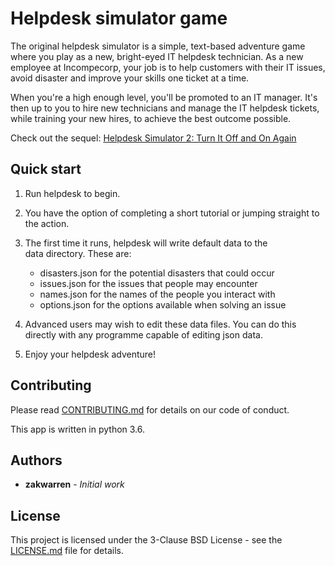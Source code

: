 # Helpdesk simulator game

The original helpdesk simulator is a simple, text-based adventure game
where you play as a new, bright-eyed IT helpdesk technician. As a new
employee at Incompecorp, your job is to help customers with their IT
issues, avoid disaster and improve your skills one ticket at a time.

When you're a high enough level, you'll be promoted to an IT manager.
It's then up to you to hire new technicians and manage the IT helpdesk
tickets, while training your new hires, to achieve the best outcome
possible.

Check out the sequel: [Helpdesk Simulator 2: Turn It Off and On Again](https://github.com/zakwarren/helpdesk-off-and-on)

## Quick start

1. Run helpdesk to begin.

2. You have the option of completing a short tutorial or jumping
   straight to the action.

3. The first time it runs, helpdesk will write default data to the  
   data directory. These are:

   - disasters.json for the potential disasters that could occur
   - issues.json for the issues that people may encounter
   - names.json for the names of the people you interact with
   - options.json for the options available when solving an issue

4. Advanced users may wish to edit these data files. You can do this
   directly with any programme capable of editing json data.

5. Enjoy your helpdesk adventure!

## Contributing

Please read [CONTRIBUTING.md](CONTRIBUTING.md) for details on our code of conduct.

This app is written in python 3.6.

## Authors

- **zakwarren** - _Initial work_

## License

This project is licensed under the 3-Clause BSD License - see the [LICENSE.md](LICENSE.md) file for details.
